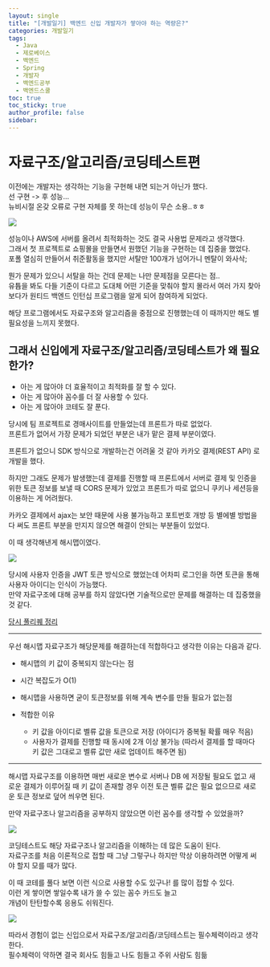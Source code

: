 ```yaml
---
layout: single
title: "[개발일기] 백엔드 신입 개발자가 쌓아야 하는 역량은?"
categories: 개발일기
tags:
  - Java
  - 제로베이스
  - 백엔드
  - Spring
  - 개발자
  - 백엔드공부
  - 백엔드스쿨
toc: true
toc_sticky: true
author_profile: false
sidebar:
---
```

# 자료구조/알고리즘/코딩테스트편

이전에는 개발자는 생각하는 기능을 구현해 내면 되는거 아닌가 했다.  
선 구현 -> 후 성능...  
뉴비시절 온갖 오류로 구현 자체를 못 하는데 성능이 무슨 소용..ㅎㅎ  

![](https://media0.giphy.com/media/11cteTd2YsG2oU/giphy.gif?cid=ecf05e473n0u7qs3gtlxqkc0803h5s6n4isg463bzojgblc3&ep=v1_gifs_search&rid=giphy.gif&ct=g)

성능이나 AWS에 서버를 올려서 최적화하는 것도 결국 사용법 문제라고 생각했다.  
그래서 첫 프로젝트로 쇼핑몰을 만들면서 원했던 기능을 구현하는 데 집중을 했었다.  
포폴 열심히 만들어서 취준활동을 했지만 서탈만 100개가 넘어가니 멘탈이 와사삭;  

뭔가 문제가 있으니 서탈을 하는 건데 문제는 나만 문제점을 모른다는 점..  
유튭을 봐도 다들 기준이 다르고 도대체 어떤 기준을 맞춰야 할지 몰라서 여러 가지 찾아보다가 원티드 백엔드 인턴십 프로그램을 알게 되어 참여하게 되었다.  

해당 프로그램에서도 자료구조와 알고리즘을 중점으로 진행했는데 이 때까지만 해도 별 필요성을 느끼지 못했다.  

## 그래서 신입에게 자료구조/알고리즘/코딩테스트가 왜 필요한가?

- 아는 게 많아야 더 효율적이고 최적화를 잘 할 수 있다.
- 아는 게 많아야 꼼수를 더 잘 사용할 수 있다.
- 아는 게 많아야 코테도 잘 푼다. 

당시에 팀 프로젝트로 경매사이트를 만들었는데 프론트가 따로 없었다.  
프론트가 없어서 가장 문제가 되었던 부분은 내가 맡은 결제 부분이였다.  

프론트가 없으니 SDK 방식으로 개발하는건 어려울 것 같아 카카오 결제(REST API) 로 개발을 했다.   

하지만 그래도 문제가 발생했는데 결제를 진행할 때 프론트에서 서버로 결제 및 인증을 위한 토큰 정보를 보낼 때 CORS 문제가 있었고 프론트가 따로 없으니 쿠키나 세션등을 이용하는 게 어려웠다.   

카카오 결제에서 ajax는 보안 때문에 사용 불가능하고 포트번호 개방 등 별에별 방법을 다 써도 프론트 부분을 만지지 않으면 해결이 안되는 부분들이 있었다.  

이 때 생각해낸게 해시맵이였다.  

![](https://media2.giphy.com/media/RJTFOm5rmmzIuiqSBB/giphy.gif?cid=ecf05e473omlsez5510wkhvkmgg4l43hnadkaip45p8r9pga&ep=v1_gifs_search&rid=giphy.gif&ct=g)

당시에 사용자 인증을 JWT 토큰 방식으로 했었는데 어차피 로그인을 하면 토큰을 통해 사용자 아이디는 인식이 가능했다.  
만약 자료구조에 대해 공부를 하지 않았다면 기술적으로만 문제를 해결하는 데 집중했을 것 같다.  

[당시 풀리퀘 정리](https://github.com/wodnrP/realtime_auction/pull/40)

------
우선 해시맵 자료구조가 해당문제를 해결하는데 적합하다고 생각한 이유는 다음과 같다.  

- 해시맵의 키 값이 중복되지 않는다는 점
- 시간 복잡도가 O(1)
- 해시맵을 사용하면 굳이 토큰정보를 위해 계속 변수를 만들 필요가 없는점

- 적합한 이유
	- 키 값을 아이디로 벨류 값을 토큰으로 저장 (아이디가 중복될 확률 매우 적음)
	- 사용자가 결제를 진행할 때 동시에 2개 이상 불가능 (따라서 결제를 할 때마다 키 값은 그대로고 벨류 값만 새로 업데이트 해주면 됨)

-------

해시맵 자료구조를 이용하면 매번 새로운 변수로 서버나 DB 에 저장될 필요도 없고 새로운 결제가 이루어질 때 키 값이 존재할 경우 이전 토큰 벨류 값은 필요 없으므로 새로운 토큰 정보로 덮어 씌우면 된다.  

만약 자료구조나 알고리즘을 공부하지 않았으면 이런 꼼수를 생각할 수 있었을까?

![](https://media1.giphy.com/media/vNr3DRaqTZ6mWYfXv0/giphy.gif?cid=ecf05e475pddt26hmfpc4g93kwnp9sozmdznm1f89de5brjq&ep=v1_gifs_search&rid=giphy.gif&ct=g)

코딩테스트도 해당 자료구조나 알고리즘을 이해하는 데 많은 도움이 된다.  
자료구조를 처음 이론적으로 접할 때 그냥 그렇구나 하지만 막상 이용하려면 어떻게 써야 할지 모를 때가 많다.  

이 때 코테를 풀다 보면 이런 식으로 사용할 수도 있구나! 를 많이 접할 수 있다.  
이런 게 쌓이면 쌓일수록 내가 쓸 수 있는 꼼수 카드도 늘고  
개념이 탄탄할수록 응용도 쉬워진다.  

![](https://media3.giphy.com/media/F5x6mgSVG7ZujIPOnN/giphy.gif?cid=ecf05e47wb33zsimec93pa7whmk2zggixoj2666jykol81rk&ep=v1_gifs_related&rid=giphy.gif&ct=g)

따라서 경험이 없는 신입으로서 자료구조/알고리즘/코딩테스트는 필수체력이라고 생각한다.   
필수체력이 약하면 결국 회사도 힘들고 나도 힘들고 주위 사람도 힘듦